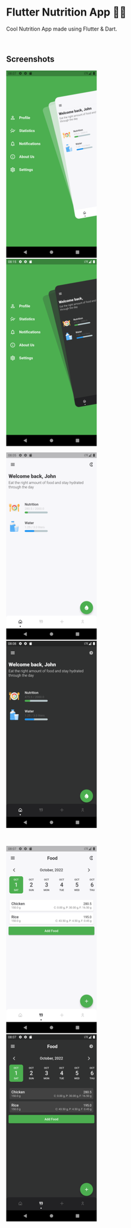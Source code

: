 # Flutter Nutrition App :green_apple::apple:

Cool Nutrition App made using Flutter & Dart.

&nbsp;&nbsp;

## Screenshots
<p align="left">
  <img src="menu.png" height="500" />&nbsp;&nbsp;&nbsp;&nbsp;
  <img src="menu_dark.png" height="500" />&nbsp;&nbsp;&nbsp;&nbsp;
</p> 
<p align="left">
  <img src="home.png" height="500" />&nbsp;&nbsp;&nbsp;&nbsp;
  <img src="home_dark.png" height="500" />
</p>
&nbsp;
<p align="left">
  <img src="food.png" height="500" />&nbsp;&nbsp;&nbsp;&nbsp;
  <img src="food_dark.png" height="500" />
</p> 
